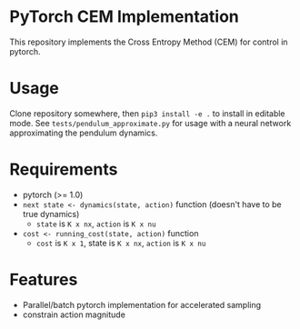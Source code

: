 # PyTorch CEM Implementation
This repository implements the Cross Entropy Method (CEM) for control
in pytorch. 

# Usage
Clone repository somewhere, then `pip3 install -e .` to install in editable mode.
See `tests/pendulum_approximate.py` for usage with a neural network approximating
the pendulum dynamics.

# Requirements
- pytorch (>= 1.0)
- `next state <- dynamics(state, action)` function (doesn't have to be true dynamics)
    - `state` is `K x nx`, `action` is `K x nu`
- `cost <- running_cost(state, action)` function
    - `cost` is `K x 1`, state is `K x nx`, `action` is `K x nu`

# Features
- Parallel/batch pytorch implementation for accelerated sampling
- constrain action magnitude
